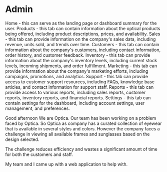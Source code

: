 # Admin
Home - this can serve as the landing page or dashboard summary for the user.
Products - this tab can contain information about the optical products being offered, including product descriptions, prices, and availability.
Sales - this tab can provide information on the company's sales data, including revenue, units sold, and trends over time.
Customers - this tab can contain information about the company's customers, including contact information, order history, and customer feedback.
Inventory - this tab can provide information about the company's inventory levels, including current stock levels, incoming shipments, and order fulfillment.
Marketing - this tab can provide information about the company's marketing efforts, including campaigns, promotions, and analytics.
Support - this tab can provide access to customer support resources, including FAQs, knowledge base articles, and contact information for support staff.
Reports - this tab can provide access to various reports, including sales reports, customer reports, inventory reports, and financial reports.
Settings - this tab can contain settings for the dashboard, including account settings, user management, and preferences.


Good afternoon
 We are Optica. Our team has been working on a problem faced by Optica.
 So Optica as company has a curated collection of eyewear that is available in several styles and colors.
 However the company faces a challenge in viewing all available frames and sunglasses based on the design selected.

 The challenge reduces efficiency and wastes a significant amount of time for both the customers and staff.

 My team and I came up with a web application to help with.